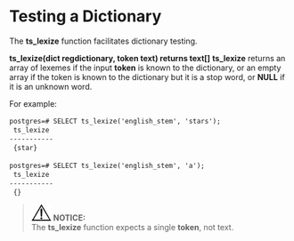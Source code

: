 # Testing a Dictionary<a name="EN-US_TOPIC_0242370509"></a>

The  **ts\_lexize**  function facilitates dictionary testing.

**ts\_lexize\(dict regdictionary, token text\) returns text\[\]** **ts\_lexize**  returns an array of lexemes if the input  **token**  is known to the dictionary, or an empty array if the token is known to the dictionary but it is a stop word, or  **NULL**  if it is an unknown word.

For example:

```
postgres=# SELECT ts_lexize('english_stem', 'stars');
 ts_lexize
-----------
 {star}

postgres=# SELECT ts_lexize('english_stem', 'a');
 ts_lexize
-----------
 {}
```

>![](public_sys-resources/icon-notice.gif) **NOTICE:**   
>The  **ts\_lexize**  function expects a single  **token**, not text.  

